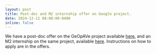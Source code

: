 ```yaml
---
layout: post
title: Post-doc and M2 internship offer on Google project.
date: 2024-12-11 08:00:00-0400
inline: false
---
```


We have a post-doc offer on the GeOpAVe project available <a href="../../assets/pdf/proposal_postdoc_GeOpAVe.pdf">here</a>, and an M2 internship on the same project, available <a href="../../assets/pdf/proposal_stage_GeOpAVe.pdf">here</a>. Instructions on how to apply are in the offers.